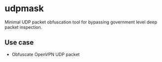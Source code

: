 # udpmask

Minimal UDP packet obfuscation tool for bypassing government level deep
packet inspection.

## Use case

* Obfuscate OpenVPN UDP packet
